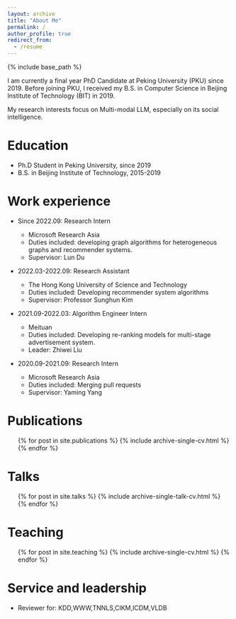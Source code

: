 ```yaml
---
layout: archive
title: "About Me"
permalink: /
author_profile: true
redirect_from:
  - /resume
---
```


{% include base_path %}

I am currently a final year PhD Candidate at Peking University (PKU) since 2019. Before joining PKU, I received my B.S. in Computer Science in Beijing Institute of Technology (BIT) in 2019. 

My research interests focus on Multi-modal LLM, especially on its social intelligence. 

Education
======
* Ph.D Student in Peking University, since 2019
* B.S. in Beijing Institute of Technology, 2015-2019

Work experience
======
* Since 2022.09: Research Intern
  * Microsoft Research Asia
  * Duties included: developing graph algorithms for heterogeneous graphs and recommender systems.
  * Supervisor: Lun Du

* 2022.03-2022.09: Research Assistant
  * The Hong Kong University of Science and Technology
  * Duties included: Developing recommender system algorithms
  * Supervisor: Professor Sunghun Kim

* 2021.09-2022.03: Algorithm Engineer Intern
  * Meituan
  * Duties included: Developing re-ranking models for multi-stage advertisement system.
  * Leader: Zhiwei Liu

* 2020.09-2021.09: Research Intern
  * Microsoft Research Asia
  * Duties included: Merging pull requests
  * Supervisor: Yaming Yang
  
Publications
======
  <ul>{% for post in site.publications %}
    {% include archive-single-cv.html %}
  {% endfor %}</ul>
  
Talks
======
  <ul>{% for post in site.talks %}
    {% include archive-single-talk-cv.html %}
  {% endfor %}</ul>
  
Teaching
======
  <ul>{% for post in site.teaching %}
    {% include archive-single-cv.html %}
  {% endfor %}</ul>
  
Service and leadership
======
* Reviewer for: KDD,WWW,TNNLS,CIKM,ICDM,VLDB
